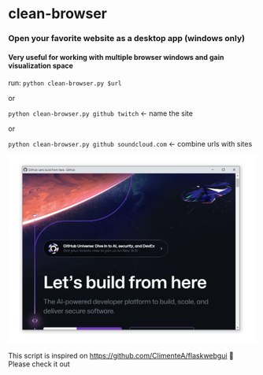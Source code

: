 # clean-browser
### Open your favorite website as a desktop app (windows only)
#### Very useful for working with multiple browser windows and gain visualization space

run:
`python clean-browser.py $url` <br>

or

`python clean-browser.py github twitch` <- name the site <br>

or

`python clean-browser.py github soundcloud.com` <- combine urls with sites<br>

![alt text](https://github.com/MauBorre/clean-browser/blob/main/example.png?raw=true)

This script is inspired on https://github.com/ClimenteA/flaskwebgui 🚀
Please check it out

